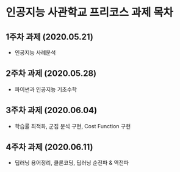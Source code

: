 # 인공지능 사관학교 프리코스 과제 목차

## 1주차 과제 (2020.05.21)
* 인공지능 사례분석

## 2주차 과제 (2020.05.28)
* 파이썬과 인공지능 기초수학

## 3주차 과제 (2020.06.04)
* 학습률 최적화, 군집 분석 구현, Cost Function 구현

## 4주차 과제 (2020.06.11)
* 딥러닝 용어정리, 클론코딩, 딥러닝 순전파 & 역전파 

